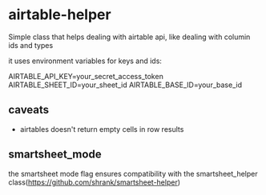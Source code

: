 # airtable-helper
Simple class that helps dealing with airtable api, like dealing with columin ids and types

it uses environment variables for keys and ids:

AIRTABLE_API_KEY=your_secret_access_token
AIRTABLE_SHEET_ID=your_sheet_id
AIRTABLE_BASE_ID=your_base_id

## caveats

- airtables doesn't return empty cells in row results

## smartsheet_mode
the smartsheet mode flag ensures compatibility with the smartsheet_helper class(https://github.com/shrank/smartsheet-helper)

